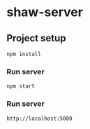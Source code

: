 # shaw-server

## Project setup
```
npm install
```

### Run server
```
npm start
```
### Run server

```
http://localhost:5000
```

